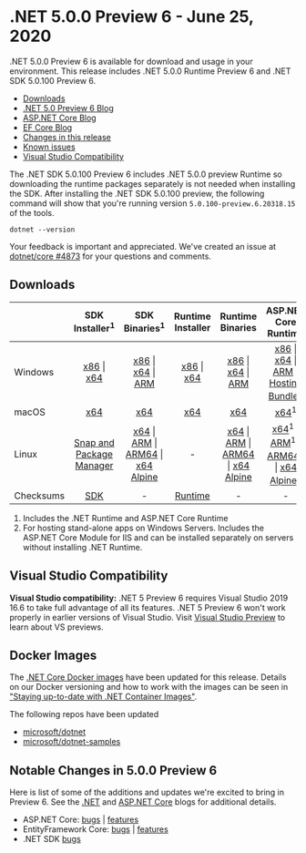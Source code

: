 # .NET 5.0.0 Preview 6 - June 25, 2020

.NET 5.0.0 Preview 6 is available for download and usage in your environment. This release includes .NET 5.0.0 Runtime Preview 6 and .NET SDK 5.0.100 Preview 6.

* [Downloads](https://dotnet.microsoft.com/download/dotnet/5.0)
* [.NET 5.0 Preview 6 Blog][dotnet-blog]
* [ASP.NET Core Blog][aspnet-blog]
* [EF Core Blog][ef-blog]
* [Changes in this release](#notable-changes-in-500-preview-6)
* [Known issues](../5.0-known-issues.md)
* [Visual Studio Compatibility](#visual-studio-compatibility)

The .NET SDK 5.0.100 Preview 6 includes .NET 5.0.0 preview Runtime so downloading the runtime packages separately is not needed when installing the SDK. After installing the .NET SDK 5.0.100 preview, the following command will show that you're running version `5.0.100-preview.6.20318.15` of the tools.

`dotnet --version`

Your feedback is important and appreciated. We've created an issue at [dotnet/core #4873](https://github.com/dotnet/core/issues/4873) for your questions and comments.

## Downloads

|           | SDK Installer<sup>1</sup>                        | SDK Binaries<sup>1</sup>                 | Runtime Installer                                        | Runtime Binaries                                 | ASP.NET Core Runtime           |
| --------- | :------------------------------------------:     | :----------------------:                 | :---------------------------:                            | :-------------------------:                      | :-----------------:            |
| Windows   | [x86][dotnet-sdk-win-x86.exe] \| [x64][dotnet-sdk-win-x64.exe] | [x86][dotnet-sdk-win-x86.zip] \| [x64][dotnet-sdk-win-x64.zip] \| [ARM][dotnet-sdk-win-arm.zip] | [x86][dotnet-runtime-win-x86.exe] \| [x64][dotnet-runtime-win-x64.exe] | [x86][dotnet-runtime-win-x86.zip] \| [x64][dotnet-runtime-win-x64.zip] \| [ARM][dotnet-runtime-win-arm.zip]  | [x86][aspnetcore-runtime-win-x86.exe] \| [x64][aspnetcore-runtime-win-x64.exe] \| [ARM][aspnetcore-runtime-win-arm.zip] \|<br/> [Hosting Bundle][dotnet-hosting-win.exe]<sup>2</sup> |
| macOS     | [x64][dotnet-sdk-osx-x64.pkg]  | [x64][dotnet-sdk-osx-x64.tar.gz]     | [x64][dotnet-runtime-osx-x64.pkg] | [x64][dotnet-runtime-osx-x64.tar.gz] | [x64][aspnetcore-runtime-osx-x64.tar.gz]<sup>1</sup>
| Linux     | [Snap and Package Manager](5.0.0-preview.6-install-instructions.md)  | [x64][dotnet-sdk-linux-x64.tar.gz] \| [ARM][dotnet-sdk-linux-arm.tar.gz] \| [ARM64][dotnet-sdk-linux-arm64.tar.gz] \| [x64 Alpine][dotnet-sdk-linux-musl-x64.tar.gz] | - | [x64][dotnet-runtime-linux-x64.tar.gz] \| [ARM][dotnet-runtime-linux-arm.tar.gz] \| [ARM64][dotnet-runtime-linux-arm64.tar.gz] \| [x64 Alpine][dotnet-runtime-linux-musl-x64.tar.gz] | [x64][aspnetcore-runtime-linux-x64.tar.gz]<sup>1</sup>  \| [ARM][aspnetcore-runtime-linux-arm.tar.gz]<sup>1</sup> \| [ARM64][aspnetcore-runtime-linux-arm64.tar.gz]<sup>1</sup> \| [x64 Alpine][aspnetcore-runtime-linux-musl-x64.tar.gz]<sup>1</sup> |
| Checksums | [SDK][checksums-sdk]                             | -                                        | [Runtime][checksums-runtime]                             | - | - |

1. Includes the .NET Runtime and ASP.NET Core Runtime
2. For hosting stand-alone apps on Windows Servers. Includes the ASP.NET Core Module for IIS and can be installed separately on servers without installing .NET Runtime.

## Visual Studio Compatibility

**Visual Studio compatibility:** .NET 5 Preview 6 requires Visual Studio 2019 16.6 to take full advantage of all its features. .NET 5 Preview 6 won't work properly in earlier versions of Visual Studio. Visit [Visual Studio Preview](https://visualstudio.microsoft.com/vs/preview/) to learn about VS previews.

## Docker Images

The [.NET Core Docker images](https://hub.docker.com/r/microsoft/dotnet/) have been updated for this release. Details on our Docker versioning and how to work with the images can be seen in ["Staying up-to-date with .NET Container Images"](https://devblogs.microsoft.com/dotnet/staying-up-to-date-with-net-container-images/).

The following repos have been updated

* [microsoft/dotnet](https://hub.docker.com/r/microsoft/dotnet)
* [microsoft/dotnet-samples](https://hub.docker.com/r/microsoft/dotnet-samples)

## Notable Changes in 5.0.0 Preview 6

Here is list of some of the additions and updates we're excited to bring in Preview 6. See the [.NET][dotnet-blog] and [ASP.NET Core][aspnet-blog] blogs for additional details.

* ASP.NET Core: [bugs][aspnet_bugs] | [features][aspnet_features]
* EntityFramework Core: [bugs][ef_bugs] | [features][ef_features]
* .NET SDK [bugs][sdk_bugs]

[blob-runtime]: https://builds.dotnet.microsoft.com/dotnet/Runtime/
[blob-sdk]: https://builds.dotnet.microsoft.com/dotnet/Sdk/
[release-notes]: 5.0.0-preview.6.md

[checksums-runtime]: https://builds.dotnet.microsoft.com/dotnet/checksums/5.0.0-preview.6-sha.txt
[checksums-sdk]: https://builds.dotnet.microsoft.com/dotnet/checksums/5.0.0-preview.6-sha.txt

[linux-install]: https://learn.microsoft.com/dotnet/core/install/linux

[dotnet-blog]: https://devblogs.microsoft.com/dotnet/announcing-net-5-0-preview-6/
[aspnet-blog]: https://devblogs.microsoft.com/aspnet/asp-net-core-updates-in-net-5-preview-6/
[ef-blog]: https://devblogs.microsoft.com/dotnet/announcing-entity-framework-core-efcore-5-0-preview-6/
[ef_bugs]: https://github.com/dotnet/efcore/issues?q=is%3Aissue+milestone%3A5.0.0-preview6+is%3Aclosed+label%3Atype-bug+is%3Aclosed
[ef_features]: https://github.com/dotnet/efcore/issues?q=is%3Aissue+milestone%3A5.0.0-preview6+is%3Aclosed+label%3Atype-enhancement+is%3Aclosed

[aspnet_bugs]: https://github.com/aspnet/AspNetCore/issues?q=is%3Aissue+milestone%3A5.0.0-preview6+label%3ADone+label%3Abug+is%3Aclosed
[aspnet_features]: https://github.com/aspnet/AspNetCore/issues?q=is%3Aissue+milestone%3A5.0.0-preview6+label%3ADone+label%3Aenhancement+is%3Aclosed
[runtime_bugs]: https://github.com/dotnet/runtime/issues?utf8=%E2%9C%93&q=is%3Aissue+milestone%3A5.0+label%3Abug+is%3Aclosed
[runtime_features]: https://github.com/dotnet/runtime/issues?q=is%3Aissue+milestone%3A5.0+label%3Aenhancement+is%3Aclosed

[sdk_bugs]: https://github.com/dotnet/sdk/issues?q=is%3Aissue+is%3Aclosed+milestone%3A5.0.1xx+is%3Aclosed


[//]: # ( Runtime 5.0.0-preview.6.20305.6)
[dotnet-runtime-linux-arm.tar.gz]: https://download.visualstudio.microsoft.com/download/pr/c193dbd4-612f-4185-bd89-c79f2c7a57ec/89e9c35b2949436d25df6536f82fba48/dotnet-runtime-5.0.0-preview.6.20305.6-linux-arm.tar.gz
[dotnet-runtime-linux-arm64.tar.gz]: https://download.visualstudio.microsoft.com/download/pr/032c7427-1de9-4127-ad97-c2aeb927fe1a/00475ef07e0ee12a161221d1cbe3b5a6/dotnet-runtime-5.0.0-preview.6.20305.6-linux-arm64.tar.gz
[dotnet-runtime-linux-musl-arm64.tar.gz]: https://download.visualstudio.microsoft.com/download/pr/a913f6ee-16ad-493e-bf75-59d2d48de3f1/4105f0f967d03dfc2cdba711323e60cb/dotnet-runtime-5.0.0-preview.6.20305.6-linux-musl-arm64.tar.gz
[dotnet-runtime-linux-musl-x64.tar.gz]: https://download.visualstudio.microsoft.com/download/pr/f5645d58-d3bf-40b9-9150-400604b3ad36/2a5de2de91b15018ff0ca0f79db1046c/dotnet-runtime-5.0.0-preview.6.20305.6-linux-musl-x64.tar.gz
[dotnet-runtime-linux-x64.tar.gz]: https://download.visualstudio.microsoft.com/download/pr/255d9cd2-6371-4fae-9088-0e806faf145f/084be8348ba60f7cab06fc9e6e1a548f/dotnet-runtime-5.0.0-preview.6.20305.6-linux-x64.tar.gz
[dotnet-runtime-osx-x64.pkg]: https://download.visualstudio.microsoft.com/download/pr/8984e389-5e54-4315-8c1f-d642694a5a3a/fea8df55f4f3b81fbe6bfc57d547fc9d/dotnet-runtime-5.0.0-preview.6.20305.6-osx-x64.pkg
[dotnet-runtime-osx-x64.tar.gz]: https://download.visualstudio.microsoft.com/download/pr/9bcd6a75-2d60-4fdb-ba52-bf8aac3cc8ea/30f94206874e28a08cd1af9b60f76833/dotnet-runtime-5.0.0-preview.6.20305.6-osx-x64.tar.gz
[dotnet-runtime-win-arm.zip]: https://download.visualstudio.microsoft.com/download/pr/1ad139a9-4a6f-48fd-93ec-159c642f64c8/fd8178cd24772a3a82394bc1c0104e87/dotnet-runtime-5.0.0-preview.6.20305.6-win-arm.zip
[dotnet-runtime-win-arm64.zip]: https://download.visualstudio.microsoft.com/download/pr/d92cf82f-3605-4e5a-bd45-8b7582a8baa2/d746e5423390263a5fe5b5573ab1da2e/dotnet-runtime-5.0.0-preview.6.20305.6-win-arm64.zip
[dotnet-runtime-win-x64.exe]: https://download.visualstudio.microsoft.com/download/pr/9d9ad166-4ec8-44ce-a3b6-2c9157db98f3/5055fa1ac4cffdfdcfd6c7fc6a1a143f/dotnet-runtime-5.0.0-preview.6.20305.6-win-x64.exe
[dotnet-runtime-win-x64.zip]: https://download.visualstudio.microsoft.com/download/pr/7a9b311c-96ff-4275-a4ad-372e10730072/74369b63884ad2950c3304d86d124310/dotnet-runtime-5.0.0-preview.6.20305.6-win-x64.zip
[dotnet-runtime-win-x86.exe]: https://download.visualstudio.microsoft.com/download/pr/63f91a7f-ba90-4593-915b-083f0ddcb076/b5da51ed6897d98f2f5c8c3f8054e745/dotnet-runtime-5.0.0-preview.6.20305.6-win-x86.exe
[dotnet-runtime-win-x86.zip]: https://download.visualstudio.microsoft.com/download/pr/0bc6ed8b-b2b1-407a-a68d-08262f1fb752/390fbdc3d59edb2ff9c771d76bb114c8/dotnet-runtime-5.0.0-preview.6.20305.6-win-x86.zip

[//]: # ( WindowsDesktop 5.0.0-preview.6.20308.1)
[windowsdesktop-runtime-win-x64.exe]: https://download.visualstudio.microsoft.com/download/pr/829c5f36-4be5-4bf0-bf2a-a951ac1a53a9/dcef53f6325d9f055f704e0ebcce4fca/windowsdesktop-runtime-5.0.0-preview.6.20308.1-win-x64.exe
[windowsdesktop-runtime-win-x86.exe]: https://download.visualstudio.microsoft.com/download/pr/877d2802-6181-42de-9ec7-3aa99941c75e/93766366e5475a969ebf514c8bd3f93f/windowsdesktop-runtime-5.0.0-preview.6.20308.1-win-x86.exe

[//]: # ( ASP 5.0.0-preview.6.20312.15)
[aspnetcore-runtime-linux-arm.tar.gz]: https://download.visualstudio.microsoft.com/download/pr/73088968-f3eb-46c5-b762-93118fdc43d3/bb4f75b42f0c4ef4fb4d0fba67a88743/aspnetcore-runtime-5.0.0-preview.6.20312.15-linux-arm.tar.gz
[aspnetcore-runtime-linux-arm64.tar.gz]: https://download.visualstudio.microsoft.com/download/pr/35bc810e-7447-4989-8690-a26bea89978f/8b2b16cdcf73aeb3987a08a4d968fdb6/aspnetcore-runtime-5.0.0-preview.6.20312.15-linux-arm64.tar.gz
[aspnetcore-runtime-linux-musl-arm64.tar.gz]: https://download.visualstudio.microsoft.com/download/pr/ef32de56-e8a7-448f-bed1-f1e8d1b52d61/a83be851e55a895c57001c69e3c40048/aspnetcore-runtime-5.0.0-preview.6.20312.15-linux-musl-arm64.tar.gz
[aspnetcore-runtime-linux-musl-x64.tar.gz]: https://download.visualstudio.microsoft.com/download/pr/81466dce-451a-480d-b6b1-6dd26841c057/ca724a89b6af524b13a3d8065fdb51d3/aspnetcore-runtime-5.0.0-preview.6.20312.15-linux-musl-x64.tar.gz
[aspnetcore-runtime-linux-x64.tar.gz]: https://download.visualstudio.microsoft.com/download/pr/72d81bfb-18f8-4f32-bcf2-b96bae1f648b/bcb3c3f6092b646aff08775e48ee1738/aspnetcore-runtime-5.0.0-preview.6.20312.15-linux-x64.tar.gz
[aspnetcore-runtime-osx-x64.tar.gz]: https://download.visualstudio.microsoft.com/download/pr/fb1b59dc-ad8c-4c34-95a0-5eb202916943/9bcbf60f802cf4c9ae67914a57141072/aspnetcore-runtime-5.0.0-preview.6.20312.15-osx-x64.tar.gz
[aspnetcore-runtime-win-arm.zip]: https://download.visualstudio.microsoft.com/download/pr/275bb38a-fc5a-4811-903c-7fb012507fbe/bfb3c6218b07f8620c6b804700477b16/aspnetcore-runtime-5.0.0-preview.6.20312.15-win-arm.zip
[aspnetcore-runtime-win-arm64.zip]: https://download.visualstudio.microsoft.com/download/pr/ba06eeb6-f5a7-484c-948e-fdcf22ad6198/394e1ea9b4886df2a365085a9ac8cd2e/aspnetcore-runtime-5.0.0-preview.6.20312.15-win-arm64.zip
[aspnetcore-runtime-win-x64.exe]: https://download.visualstudio.microsoft.com/download/pr/9214582e-ff80-4f31-8b88-5fa9d4b776e5/606ea8c457382a4636283045ac50db6a/aspnetcore-runtime-5.0.0-preview.6.20312.15-win-x64.exe
[aspnetcore-runtime-win-x64.zip]: https://download.visualstudio.microsoft.com/download/pr/5f067ed8-d2e0-4272-a118-8007892b3fa2/3fecfd00d6263446e1d1ea60059c8acf/aspnetcore-runtime-5.0.0-preview.6.20312.15-win-x64.zip
[aspnetcore-runtime-win-x86.exe]: https://download.visualstudio.microsoft.com/download/pr/9689303a-21cd-43fd-9d4f-a68ee39e190e/542ff84d8e9df559e847bd2bc7200a21/aspnetcore-runtime-5.0.0-preview.6.20312.15-win-x86.exe
[aspnetcore-runtime-win-x86.zip]: https://download.visualstudio.microsoft.com/download/pr/4a0ac3d1-1444-4996-9c2b-098890f4a9d1/4e8d5ec188c9e03d4bc74e689823be83/aspnetcore-runtime-5.0.0-preview.6.20312.15-win-x86.zip
[dotnet-hosting-win.exe]: https://download.visualstudio.microsoft.com/download/pr/2563f05b-8dd1-4d66-92e0-2766ac653df9/cd36906fb799128ee9107e55194cf505/dotnet-hosting-5.0.0-preview.6.20312.15-win.exe

[//]: # ( SDK 5.0.100-preview.6.20318.15 )
[dotnet-sdk-linux-arm.tar.gz]: https://download.visualstudio.microsoft.com/download/pr/fc54f62e-c7bd-43a3-a27b-4afb08bc4d6f/b01ccacf3d94efc0bbe26f64f7fde9b7/dotnet-sdk-5.0.100-preview.6.20318.15-linux-arm.tar.gz
[dotnet-sdk-linux-arm64.tar.gz]: https://download.visualstudio.microsoft.com/download/pr/164ecfcc-df44-476f-a161-340201aa6fa8/7200eb764dc9ff546d384e3188f98a53/dotnet-sdk-5.0.100-preview.6.20318.15-linux-arm64.tar.gz
[dotnet-sdk-linux-musl-x64.tar.gz]: https://download.visualstudio.microsoft.com/download/pr/6cfc5668-5c55-4ab4-9266-0d3dd00e6417/c03eb0deb48f9d2cf8d2bde4bf4d9113/dotnet-sdk-5.0.100-preview.6.20318.15-linux-musl-x64.tar.gz
[dotnet-sdk-linux-x64.tar.gz]: https://download.visualstudio.microsoft.com/download/pr/ec4bba83-4586-4705-a6ae-c648861ca284/d9470c2f68161e3c2b8a0785fe7b3329/dotnet-sdk-5.0.100-preview.6.20318.15-linux-x64.tar.gz
[dotnet-sdk-osx-x64.pkg]: https://download.visualstudio.microsoft.com/download/pr/f912c99a-c128-4436-8aa5-433cf502d0ab/4ebe252735cb7ae6cc828b2e0bbe107b/dotnet-sdk-5.0.100-preview.6.20318.15-osx-x64.pkg
[dotnet-sdk-osx-x64.tar.gz]: https://download.visualstudio.microsoft.com/download/pr/ae0be7cb-6553-43e4-ab1c-6355a0ac0b9f/e18a0be6d89ac4cde08e39ce232953b4/dotnet-sdk-5.0.100-preview.6.20318.15-osx-x64.tar.gz
[dotnet-sdk-win-arm.zip]: https://download.visualstudio.microsoft.com/download/pr/a8b692d7-7f4d-4942-a67d-31b641401393/24e5432311663d3aa9274a2e7f30ddfa/dotnet-sdk-5.0.100-preview.6.20318.15-win-arm.zip
[dotnet-sdk-win-arm64.zip]: https://download.visualstudio.microsoft.com/download/pr/641b012b-5952-453d-a2b8-46aaab4b5ae4/c0e5b3a90d8027787b358658909695b5/dotnet-sdk-5.0.100-preview.6.20318.15-win-arm64.zip
[dotnet-sdk-win-x64.exe]: https://download.visualstudio.microsoft.com/download/pr/fd9433cb-270c-428d-b0b5-a29a0775248e/111429e1df10716fe6d85ab4e658b333/dotnet-sdk-5.0.100-preview.6.20318.15-win-x64.exe
[dotnet-sdk-win-x64.zip]: https://download.visualstudio.microsoft.com/download/pr/95161504-111d-44b6-a769-72c07d7179a7/47fc56c03ee30f612e1e34e1b7430897/dotnet-sdk-5.0.100-preview.6.20318.15-win-x64.zip
[dotnet-sdk-win-x86.exe]: https://download.visualstudio.microsoft.com/download/pr/b0062077-f955-4b97-94cd-454f740ff142/ccb371f6fd4b2ca1f54ac0e182778b5f/dotnet-sdk-5.0.100-preview.6.20318.15-win-x86.exe
[dotnet-sdk-win-x86.zip]: https://download.visualstudio.microsoft.com/download/pr/7f2c7990-e7dc-4937-881c-b58e43f24ed0/78c3c9fd17f4f89c7de4a45d9f17dc00/dotnet-sdk-5.0.100-preview.6.20318.15-win-x86.zip

[//]: # ( Symbols )
